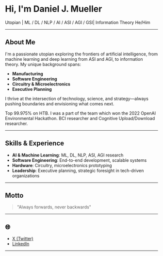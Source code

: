 # Hi, I'm Daniel J. Mueller

Utopian | ML / DL / NLP / AI / ASI / AGI / GSI| Information Theory
He/Him

---

## About Me

I'm a passionate utopian exploring the frontiers of artificial intelligence, from machine learning and deep learning from ASI and AGI, to information theory. My unique background spans:

- **Manufacturing**
- **Software Engineering**
- **Circuitry & Microelectronics**
- **Executive Planning**

I thrive at the intersection of technology, science, and strategy—always pushing boundaries and envisioning what comes next.

Top 99.975% on HTB. I was a part of the team which won the 2022 OpenAI Environmental Hackathon. BCI researcher and Cognitive Upload/Download researcher.

---

## Skills & Experience

- **AI & Machine Learning**: ML, DL, NLP, ASI, AGI research
- **Software Engineering**: End-to-end development, scalable systems
- **Hardware**: Circuitry, microelectronics prototyping
- **Leadership**: Executive planning, strategic foresight in tech-driven organizations

---

## Motto

> "Always forwards, never backwards"

---

## 🌐

- [X (Twitter)](https://x.com/danieljmueller_)
- [LinkedIn](https://www.linkedin.com/in/daniel-mueller-science/)

---
